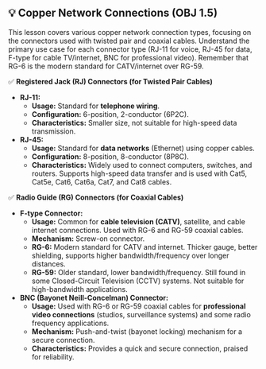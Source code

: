 ## 💡 Copper Network Connections (OBJ 1.5)

This lesson covers various copper network connection types, focusing on the connectors used with twisted pair and coaxial cables. Understand the primary use case for each connector type (RJ-11 for voice, RJ-45 for data, F-type for cable TV/internet, BNC for professional video). Remember that RG-6 is the modern standard for CATV/internet over RG-59.

✅ **Registered Jack (RJ) Connectors (for Twisted Pair Cables)**
- **RJ-11:**
  - **Usage:** Standard for **telephone wiring**.
  - **Configuration:** 6-position, 2-conductor (6P2C).
  - **Characteristics:** Smaller size, not suitable for high-speed data transmission.
- **RJ-45:**
  - **Usage:** Standard for **data networks** (Ethernet) using copper cables.
  - **Configuration:** 8-position, 8-conductor (8P8C).
  - **Characteristics:** Widely used to connect computers, switches, and routers. Supports high-speed data transfer and is used with Cat5, Cat5e, Cat6, Cat6a, Cat7, and Cat8 cables.

✅ **Radio Guide (RG) Connectors (for Coaxial Cables)**
- **F-type Connector:**
  - **Usage:** Common for **cable television (CATV)**, satellite, and cable internet connections. Used with RG-6 and RG-59 coaxial cables.
  - **Mechanism:** Screw-on connector.
  - **RG-6:** Modern standard for CATV and internet. Thicker gauge, better shielding, supports higher bandwidth/frequency over longer distances.
  - **RG-59:** Older standard, lower bandwidth/frequency. Still found in some Closed-Circuit Television (CCTV) systems. Not suitable for high-bandwidth applications.
- **BNC (Bayonet Neill-Concelman) Connector:**
  - **Usage:** Used with RG-6 or RG-59 coaxial cables for **professional video connections** (studios, surveillance systems) and some radio frequency applications.
  - **Mechanism:** Push-and-twist (bayonet locking) mechanism for a secure connection.
  - **Characteristics:** Provides a quick and secure connection, praised for reliability.